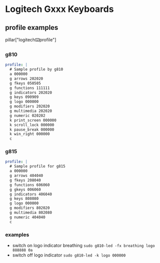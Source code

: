 # Logitech Gxxx Keyboards

## profile examples

pillar["logitech:keyboard:profile"]

### g810
```yaml
profile: |
  # Sample profile by g810
  a 000000
  g arrows 202020
  g fkeys 050505
  g functions 111111
  g indicators 202020
  g keys 090909
  g logo 000000
  g modifiers 202020
  g multimedia 202020
  g numeric 020202
  k print_screen 000000
  k scroll_lock 000000
  k pause_break 000000
  k win_right 000000
  c
```

### g815
```yaml
profile: |
  # Sample profile for g815
  a 000000
  g arrows 404040
  g fkeys 208040
  g functions 606060
  g gkeys 006060
  g indicators 406040
  g keys 808080
  g logo 000000
  g modifiers 802020
  g multimedia 802080
  g numeric 404040
  c
```

### examples

+ switch on logo indicator breathing
    `sudo g810-led -fx breathing logo 888888 0a`
+ switch off logo indicator
    `sudo g810-led -k logo 000000`
